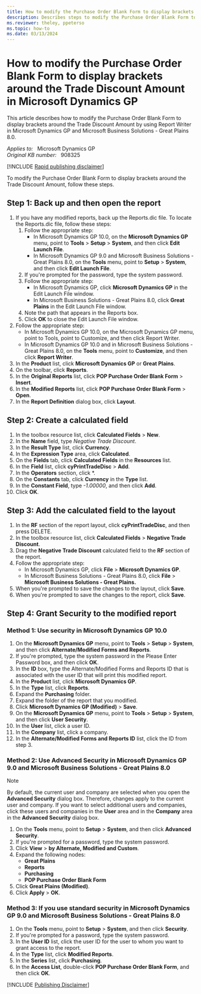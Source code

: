 ```yaml
---
title: How to modify the Purchase Order Blank Form to display brackets around the Trade Discount Amount in Microsoft Dynamics GP
description: Describes steps to modify the Purchase Order Blank Form to display brackets around the Trade Discount Amount in Microsoft Dynamics GP.
ms.reviewer: theley, ppeterso
ms.topic: how-to
ms.date: 03/13/2024
---
```

# How to modify the Purchase Order Blank Form to display brackets around the Trade Discount Amount in Microsoft Dynamics GP

This article describes how to modify the Purchase Order Blank Form to display brackets around the Trade Discount Amount by using Report Writer in Microsoft Dynamics GP and Microsoft Business Solutions - Great Plains 8.0.

_Applies to:_ &nbsp; Microsoft Dynamics GP  
_Original KB number:_ &nbsp; 908325

[!INCLUDE [Rapid publishing disclaimer](../../includes/rapid-publishing-disclaimer.md)]

To modify the Purchase Order Blank Form to display brackets around the Trade Discount Amount, follow these steps.

## Step 1: Back up and then open the report

1. If you have any modified reports, back up the Reports.dic file. To locate the Reports.dic file, follow these steps:
    1. Follow the appropriate step:
        - In Microsoft Dynamics GP 10.0, on the **Microsoft Dynamics GP** menu, point to **Tools** > **Setup** > **System**, and then click **Edit Launch File**.
        - In Microsoft Dynamics GP 9.0 and Microsoft Business Solutions - Great Plains 8.0, on the **Tools** menu, point to **Setup** > **System**, and then click **Edit Launch File**.
    1. If you're prompted for the password, type the system password.
    1. Follow the appropriate step:
        - In Microsoft Dynamics GP, click **Microsoft Dynamics GP** in the Edit Launch File window.
        - In Microsoft Business Solutions - Great Plains 8.0, click **Great Plains** in the Edit Launch File window.
    1. Note the path that appears in the Reports box.
    1. Click **OK** to close the Edit Launch File window.
1. Follow the appropriate step:
    - In Microsoft Dynamics GP 10.0, on the Microsoft Dynamics GP menu, point to Tools, point to Customize, and then click Report Writer.
    - In Microsoft Dynamics GP 10.0 and in Microsoft Business Solutions - Great Plains 8.0, on the **Tools** menu, point to **Customize**, and then click **Report Writer**.
1. In the **Product** list, click **Microsoft Dynamics GP** or **Great Plains**.
1. On the toolbar, click **Reports**.
1. In the **Original Reports** list, click **POP Purchase Order Blank Form** > **Insert**.
1. In the **Modified Reports** list, click **POP Purchase Order Blank Form** > **Open**.
1. In the **Report Definition** dialog box, click **Layout**.

## Step 2: Create a calculated field

1. In the toolbox resource list, click **Calculated Fields** > **New**.
1. In the **Name** field, type *Negative Trade Discount*.
1. In the **Result Type** list, click **Currency**.
1. In the **Expression Type** area, click **Calculated**.
1. On the **Fields** tab, click **Calculated Fields** in the **Resources** list.
1. In the **Field** list, click **cyPrintTradeDisc** > **Add**.
1. In the **Operators** section, click *.
1. On the **Constants** tab, click **Currency** in the **Type** list.
1. In the **Constant Field**, type *-1.00000*, and then click **Add**.
1. Click **OK**.

## Step 3: Add the calculated field to the layout

1. In the **RF** section of the report layout, click **cyPrintTradeDisc**, and then press DELETE.
1. In the toolbox resource list, click **Calculated Fields** > **Negative Trade Discount**.
1. Drag the **Negative Trade Discount** calculated field to the **RF** section of the report.
1. Follow the appropriate step:
    - In Microsoft Dynamics GP, click **File** > **Microsoft Dynamics GP**.
    - In Microsoft Business Solutions - Great Plains 8.0, click **File** > **Microsoft Business Solutions - Great Plains.**
1. When you're prompted to save the changes to the layout, click **Save**.
1. When you're prompted to save the changes to the report, click **Save**.

## Step 4: Grant Security to the modified report

### Method 1: Use security in Microsoft Dynamics GP 10.0

1. On the **Microsoft Dynamics GP** menu, point to **Tools** > **Setup** > **System**, and then click **Alternate/Modified Forms and Reports**.
1. If you're prompted, type the system password in the Please Enter Password box, and then click **OK**.
1. In the **ID** box, type the Alternate/Modified Forms and Reports ID that is associated with the user ID that will print this modified report.
1. In the **Product** list, click **Microsoft Dynamics GP**.
1. In the **Type** list, click **Reports**.
1. Expand the **Purchasing** folder.
1. Expand the folder of the report that you modified.
1. Click **Microsoft Dynamics GP (Modified)** > **Save**.
1. On the **Microsoft Dynamics GP** menu, point to **Tools** > **Setup** > **System**, and then click **User Security**.
1. In the **User** list, click a user ID.
1. In the **Company** list, click a company.
1. In the **Alternate/Modified Forms and Reports ID** list, click the ID from step 3.

### Method 2: Use Advanced Security in Microsoft Dynamics GP 9.0 and Microsoft Business Solutions - Great Plains 8.0

> [!NOTE]
> By default, the current user and company are selected when you open the **Advanced Security** dialog box. Therefore, changes apply to the current user and company. If you want to select additional users and companies, click these users and companies in the **User** area and in the **Company** area in the **Advanced Security** dialog box.

1. On the **Tools** menu, point to **Setup** > **System**, and then click **Advanced Security**.
1. If you're prompted for a password, type the system password.
1. Click **View** > **by Alternate, Modified and Custom**.
1. Expand the following nodes:
    - **Great Plains**
    - **Reports**
    - **Purchasing**
    - **POP Purchase Order Blank Form**
1. Click **Great Plains (Modified)**.
1. Click **Apply** > **OK**.

### Method 3: If you use standard security in Microsoft Dynamics GP 9.0 and Microsoft Business Solutions - Great Plains 8.0

1. On the **Tools** menu, point to **Setup** > **System**, and then click **Security**.
1. If you're prompted for a password, type the system password.
1. In the **User ID** list, click the user ID for the user to whom you want to grant access to the report.
1. In the **Type** list, click **Modified Reports**.
1. In the **Series** list, click **Purchasing**.
1. In the **Access List**, double-click **POP Purchase Order Blank Form**, and then click **OK**.

[!INCLUDE [Publishing Disclaimer](../../includes/publishing-disclaimer.md)]
